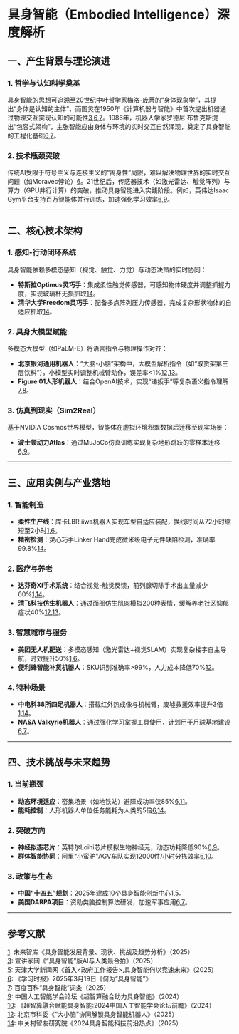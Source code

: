 # 具身智能（Embodied Intelligence）深度解析

## 一、产生背景与理论演进
### 1. 哲学与认知科学奠基  
具身智能的思想可追溯至20世纪中叶哲学家梅洛-庞蒂的“身体现象学”，其提出“身体是认知的主体”，而图灵在1950年《计算机器与智能》中首次提出机器通过物理交互实现认知的可能性[3,6,7](@ref)。1986年，机器人学家罗德尼·布鲁克斯提出“包容式架构”，主张智能应由身体与环境的实时交互自然涌现，奠定了具身智能的工程化基础[6,7](@ref)。  

### 2. 技术瓶颈突破  
传统AI受限于符号主义与连接主义的“离身性”局限，难以解决物理世界的实时交互问题（如Moravec悖论）[6](@ref)。21世纪后，传感器技术（如激光雷达、触觉阵列）与算力（GPU并行计算）的突破，推动具身智能进入实践阶段。例如，英伟达Isaac Gym平台支持百万智能体并行训练，加速强化学习效率[6,9](@ref)。

---

## 二、核心技术架构
### 1. 感知-行动闭环系统  
具身智能依赖多模态感知（视觉、触觉、力觉）与动态决策的实时协同：  
- ​**特斯拉Optimus灵巧手**：集成柔性触觉传感器，可感知物体硬度并调整抓握力度，实现玻璃杯无损抓取[14](@ref)。  
- ​**清华大学Freedom灵巧手**：配备多点阵列压力传感器，完成复杂形状物体的自适应抓取[14](@ref)。  

### 2. 具身大模型赋能  
多模态大模型（如PaLM-E）将语言指令与物理操作对齐：  
- ​**北京银河通用机器人**：“大脑-小脑”架构中，大模型解析指令（如“取货架第三层饮料”），小模型实时调整机械臂动作，误差率<1%[12,13](@ref)。  
- ​**Figure 01人形机器人**：结合OpenAI技术，实现“递扳手”等复杂语义指令理解[7,8](@ref)。

### 3. 仿真到现实（Sim2Real）  
基于NVIDIA Cosmos世界模型，智能体在虚拟环境积累数据后迁移至现实场景：  
- ​**波士顿动力Atlas**：通过MuJoCo仿真训练实现复杂地形跳跃的零样本迁移[6,9](@ref)。

---

## 三、应用实例与产业落地
### 1. 智能制造  
- ​**柔性生产线**：库卡LBR iiwa机器人实现车型自适应装配，换线时间从72小时缩短至2小时[1,6](@ref)。  
- ​**精密检测**：灵心巧手Linker Hand完成微米级电子元件缺陷检测，准确率99.8%[14](@ref)。

### 2. 医疗与养老  
- ​**达芬奇Xi手术系统**：结合视觉-触觉反馈，前列腺切除手术出血量减少60%[1,14](@ref)。  
- ​**清飞科技仿生机器人**：通过面部仿生肌肉模拟200种表情，缓解养老社区抑郁症状40%[12,13](@ref)。

### 3. 智慧城市与服务  
- ​**美团无人机配送**：多模态感知（激光雷达+视觉SLAM）实现复杂楼宇自主导航，时效提升50%[1,6](@ref)。  
- ​**便利蜂智能补货机器人**：SKU识别准确率>99%，人力成本降低70%[12](@ref)。

### 4. 特种场景  
- ​**中电科38所四足机器人**：搭载红外热成像与机械臂，废墟救援效率提升3倍[1,14](@ref)。  
- ​**NASA Valkyrie机器人**：通过强化学习掌握工具使用，计划用于月球基地建设[6,7](@ref)。

---

## 四、技术挑战与未来趋势
### 1. 当前瓶颈  
- ​**动态环境适应**：密集场景（如地铁站）避障成功率仅85%[6,11](@ref)。  
- ​**能耗控制**：人形机器人单位任务能耗为人类的5倍[6,14](@ref)。

### 2. 突破方向  
- ​**神经拟态芯片**：英特尔Loihi芯片模拟生物神经元，动态功耗降低90%[6,9](@ref)。  
- ​**群体智能协同**：阿里“小蛮驴”AGV车队实现12000件/小时分拣效率[6,10](@ref)。

### 3. 政策与生态  
- ​**中国“十四五”规划**：2025年建成10个具身智能创新中心[1,5](@ref)。  
- ​**美国DARPA项目**：资助类脑控制算法研发，加速军事应用[6,7](@ref)。

---

## 参考文献
[1](@ref): 未来智库《具身智能发展背景、现状、挑战及趋势分析》（2025）  
[3](@ref): 宣讲家网《“具身智能”版AI与人类最合拍》（2025）  
[5](@ref): 天津大学新闻网《首入<政府工作报告>,具身智能何以竞速未来》（2025）  
[6](@ref): 《学习时报》2025年3月19日《何为“具身智能”》  
[7](@ref): 百度百科“具身智能”词条（2025）  
[9](@ref): 中国人工智能学会论坛《超智算融合助力具身智能》（2024）  
[10](@ref): 《超智算融合赋能具身智能:2024中国人工智能学会论坛前瞻》（2024）  
[12](@ref): 北京市科委《“大小脑”协同解锁具身智能机器人》（2025）  
[14](@ref): 中关村智友研究院《2024具身智能科技前沿热点》（2025）  